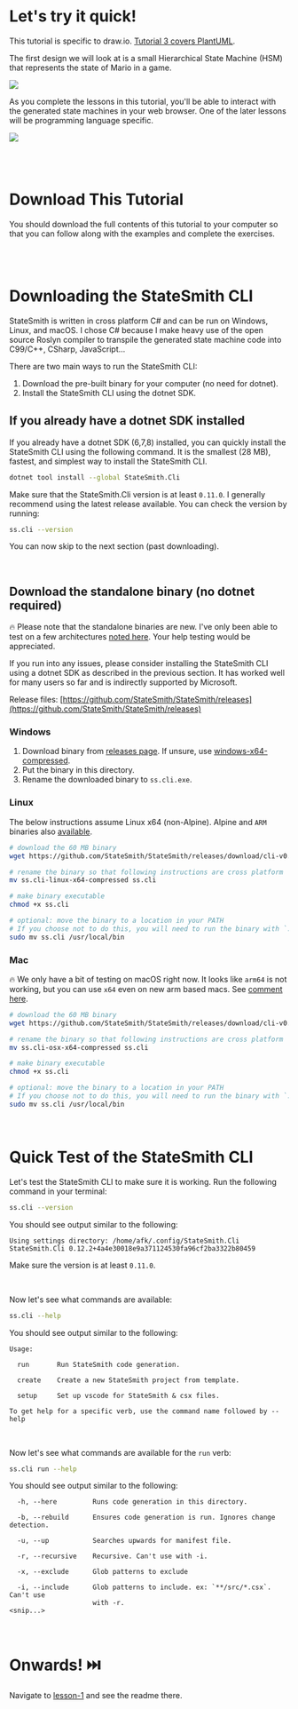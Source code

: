 # Let's try it quick!
This tutorial is specific to draw.io. [Tutorial 3 covers PlantUML](https://github.com/StateSmith/tutorial-3).

The first design we will look at is a small Hierarchical State Machine (HSM) that represents the state of Mario in a game.

![](docs/fsm.png)

As you complete the lessons in this tutorial, you'll be able to interact with the generated state machines in your web browser. One of the later lessons will be programming language specific.

![](docs/interact.gif)

<br>
<br>

# Download This Tutorial
You should download the full contents of this tutorial to your computer so that you can follow along with the examples and complete the exercises.


<br>
<br>

# Downloading the StateSmith CLI
StateSmith is written in cross platform C# and can be run on Windows, Linux, and macOS. I chose C# because I make heavy use of the open source Roslyn compiler to transpile the generated state machine code into C99/C++, CSharp, JavaScript...

There are two main ways to run the StateSmith CLI:
1. Download the pre-built binary for your computer (no need for dotnet).
2. Install the StateSmith CLI using the dotnet SDK.

## If you already have a dotnet SDK installed
If you already have a dotnet SDK (6,7,8) installed, you can quickly install the StateSmith CLI using the following command. It is the smallest (28 MB), fastest, and simplest way to install the StateSmith CLI.

```sh
dotnet tool install --global StateSmith.Cli
```
Make sure that the StateSmith.Cli version is at least `0.11.0`. I generally recommend using the latest release available. You can check the version by running:

```sh
ss.cli --version
```

You can now skip to the next section (past downloading).




<br>

## Download the standalone binary (no dotnet required)
🔥 Please note that the standalone binaries are new. I've only been able to test on a few architectures [noted here](https://github.com/StateSmith/StateSmith/wiki/Binary-Files#platform-testing). Your help testing would be appreciated.

If you run into any issues, please consider installing the StateSmith CLI using a dotnet SDK as described in the previous section. It has worked well for many users so far and is indirectly supported by Microsoft.

Release files: [https://github.com/StateSmith/StateSmith/releases](https://github.com/StateSmith/StateSmith/releases)

### Windows
1. Download binary from [releases page](https://github.com/StateSmith/StateSmith/releases). If unsure, use [windows-x64-compressed](https://github.com/StateSmith/StateSmith/releases/download/cli-v0.12.2/ss.cli-win-x64-compressed.exe).
2. Put the binary in this directory.
3. Rename the downloaded binary to `ss.cli.exe`.

### Linux
The below instructions assume Linux x64 (non-Alpine). Alpine and `ARM` binaries also [available](https://github.com/StateSmith/StateSmith/releases).

```sh
# download the 60 MB binary
wget https://github.com/StateSmith/StateSmith/releases/download/cli-v0.12.2/ss.cli-linux-x64-compressed

# rename the binary so that following instructions are cross platform
mv ss.cli-linux-x64-compressed ss.cli

# make binary executable
chmod +x ss.cli

# optional: move the binary to a location in your PATH
# If you choose not to do this, you will need to run the binary with `./ss.cli`
sudo mv ss.cli /usr/local/bin
```

### Mac
🔥 We only have a bit of testing on macOS right now. It looks like `arm64` is not working, but you can use `x64` even on new arm based macs. See [comment here](https://github.com/StateSmith/StateSmith/issues/260#issuecomment-2210249795).


```sh
# download the 60 MB binary
wget https://github.com/StateSmith/StateSmith/releases/download/cli-v0.12.2/ss.cli-osx-x64-compressed

# rename the binary so that following instructions are cross platform
mv ss.cli-osx-x64-compressed ss.cli

# make binary executable
chmod +x ss.cli

# optional: move the binary to a location in your PATH
# If you choose not to do this, you will need to run the binary with `./ss.cli`
sudo mv ss.cli /usr/local/bin
```


<br>

# Quick Test of the StateSmith CLI
Let's test the StateSmith CLI to make sure it is working. Run the following command in your terminal:

```sh
ss.cli --version
```
You should see output similar to the following:

```
Using settings directory: /home/afk/.config/StateSmith.Cli
StateSmith.Cli 0.12.2+4a4e30018e9a371124530fa96cf2ba3322b80459
```

Make sure the version is at least `0.11.0`.

<br>

Now let's see what commands are available:

```sh
ss.cli --help
```

You should see output similar to the following:

```
Usage:

  run       Run StateSmith code generation.

  create    Create a new StateSmith project from template.
  
  setup     Set up vscode for StateSmith & csx files.

To get help for a specific verb, use the command name followed by --help
```

<br>

Now let's see what commands are available for the `run` verb:

```sh
ss.cli run --help
```

You should see output similar to the following:

```
  -h, --here         Runs code generation in this directory.

  -b, --rebuild      Ensures code generation is run. Ignores change detection.

  -u, --up           Searches upwards for manifest file.

  -r, --recursive    Recursive. Can't use with -i.

  -x, --exclude      Glob patterns to exclude

  -i, --include      Glob patterns to include. ex: `**/src/*.csx`. Can't use
                     with -r.
<snip...>
```

<br>




# Onwards! ⏭️
Navigate to [lesson-1](./lesson-1/README.md) and see the readme there.
